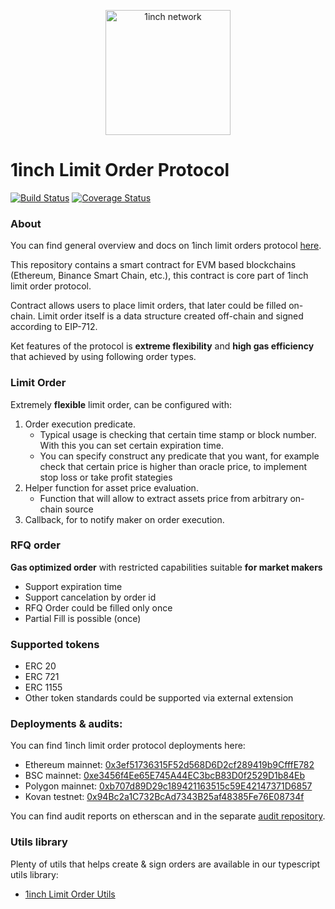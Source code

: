 <p align="center">
  <img src="https://app.1inch.io/assets/images/logo.svg" width="200" alt="1inch network" />
</p>

# 1inch Limit Order Protocol

[![Build Status](https://github.com/1inch/limit-order-protocol/workflows/CI/badge.svg)](https://github.com/1inch/limit-order-protocol/actions)
[![Coverage Status](https://coveralls.io/repos/github/1inch/limit-order-protocol/badge.svg?branch=master)](https://coveralls.io/github/1inch/limit-order-protocol?branch=master)

### About

You can find general overview and docs on 1inch limit orders protocol [here](https://docs.1inch.io/limit-order-protocol-utils/).

This repository contains a smart contract for EVM based blockchains (Ethereum, Binance Smart Chain, etc.), this contract is core part of 1inch limit order protocol.

Contract allows users to place limit orders, that later could be filled on-chain. Limit order itself is a data structure created off-chain and signed according to EIP-712.

Ket features of the protocol is **extreme flexibility** and **high gas efficiency** that achieved by using following order types.

### Limit Order
Extremely **flexible** limit order, can be configured with:
1) Order execution predicate.
    - Typical usage is checking that certain time stamp or block number. With this you can set certain expiration time.
    - You can specify construct any predicate that you want, for example check that certain price is higher than oracle price, to implement stop loss or take profit stategies 
2) Helper function for asset price evaluation.
    - Function that will allow to extract assets price from arbitrary on-chain source
3) Callback, for to notify maker on order execution.

### RFQ order

**Gas optimized order** with restricted capabilities suitable **for market makers**

- Support expiration time
- Support cancelation by order id
- RFQ Order could be filled only once
- Partial Fill is possible (once)

### Supported tokens
- ERC 20
- ERC 721
- ERC 1155
- Other token standards could be supported via external extension

### Deployments & audits:
You can find 1inch limit order protocol deployments here: 
- Ethereum mainnet: [0x3ef51736315F52d568D6D2cf289419b9CfffE782](https://etherscan.io/address/0x3ef51736315f52d568d6d2cf289419b9cfffe782)
- BSC mainnet: [0xe3456f4Ee65E745A44EC3bcB83D0f2529D1b84Eb](https://bscscan.com/address/0xe3456f4ee65e745a44ec3bcb83d0f2529d1b84eb)
- Polygon mainnet: [0xb707d89D29c189421163515c59E42147371D6857](https://polygonscan.com/address/0xb707d89D29c189421163515c59E42147371D6857)
- Kovan testnet: [0x94Bc2a1C732BcAd7343B25af48385Fe76E08734f](https://kovan.etherscan.io/address/0x94bc2a1c732bcad7343b25af48385fe76e08734f)

You can find audit reports on etherscan and in the separate [audit repository](https://github.com/1inch/1inch-audits/tree/master/Limit%20Order%20Protocol). 


### Utils library
Plenty of utils that helps create & sign orders are available in our typescript utils library:  
- [1inch Limit Order Utils](https://github.com/1inch/limit-order-protocol-utils) 
